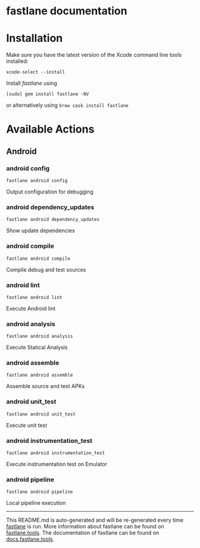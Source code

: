 fastlane documentation
================
# Installation

Make sure you have the latest version of the Xcode command line tools installed:

```
xcode-select --install
```

Install _fastlane_ using
```
[sudo] gem install fastlane -NV
```
or alternatively using `brew cask install fastlane`

# Available Actions
## Android
### android config
```
fastlane android config
```
Output configuration for debugging
### android dependency_updates
```
fastlane android dependency_updates
```
Show update dependencies
### android compile
```
fastlane android compile
```
Compile debug and test sources
### android lint
```
fastlane android lint
```
Execute Android lint
### android analysis
```
fastlane android analysis
```
Execute Statical Analysis
### android assemble
```
fastlane android assemble
```
Assemble source and test APKs
### android unit_test
```
fastlane android unit_test
```
Execute unit test
### android instrumentation_test
```
fastlane android instrumentation_test
```
Execute instrumentation test on Emulator
### android pipeline
```
fastlane android pipeline
```
Local pipeline execution

----

This README.md is auto-generated and will be re-generated every time [fastlane](https://fastlane.tools) is run.
More information about fastlane can be found on [fastlane.tools](https://fastlane.tools).
The documentation of fastlane can be found on [docs.fastlane.tools](https://docs.fastlane.tools).
